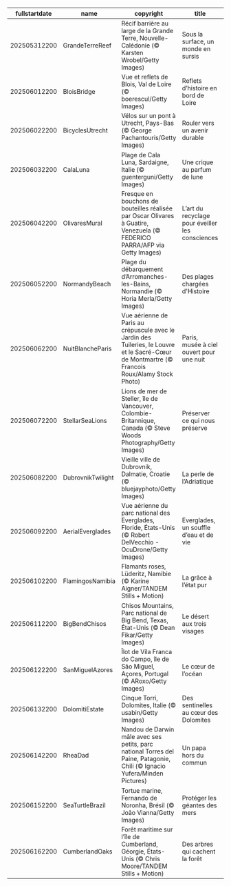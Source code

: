 |fullstartdate|name|copyright|title|image|
|--|--|--|--|--|
202505312200|GrandeTerreReef|Récif barrière au large de la Grande Terre, Nouvelle-Calédonie (© Karsten Wrobel/Getty Images)|Sous la surface, un monde en sursis|![](/fr-FR/2025/06/202505312200GrandeTerreReef.jpg)|
202506012200|BloisBridge|Vue et reflets de Blois, Val de Loire (© boerescul/Getty Images)|Reflets d’histoire en bord de Loire|![](/fr-FR/2025/06/202506012200BloisBridge.jpg)|
202506022200|BicyclesUtrecht|Vélos sur un pont à Utrecht, Pays-Bas (© George Pachantouris/Getty Images)|Rouler vers un avenir durable|![](/fr-FR/2025/06/202506022200BicyclesUtrecht.jpg)|
202506032200|CalaLuna|Plage de Cala Luna, Sardaigne, Italie (© guenterguni/Getty Images)|Une crique au parfum de lune|![](/fr-FR/2025/06/202506032200CalaLuna.jpg)|
202506042200|OlivaresMural|Fresque en bouchons de bouteilles réalisée par Oscar Olivares à Guatire, Venezuela (© FEDERICO PARRA/AFP via Getty Images)|L’art du recyclage pour éveiller les consciences|![](/fr-FR/2025/06/202506042200OlivaresMural.jpg)|
202506052200|NormandyBeach|Plage du débarquement d’Arromanches-les-Bains, Normandie (© Horia Merla/Getty Images)|Des plages chargées d'Histoire|![](/fr-FR/2025/06/202506052200NormandyBeach.jpg)|
202506062200|NuitBlancheParis|Vue aérienne de Paris au crépuscule avec le Jardin des Tuileries, le Louvre et le Sacré-Cœur de Montmartre (© Francois Roux/Alamy Stock Photo)|Paris, musée à ciel ouvert pour une nuit|![](/fr-FR/2025/06/202506062200NuitBlancheParis.jpg)|
202506072200|StellarSeaLions|Lions de mer de Steller, île de Vancouver, Colombie-Britannique, Canada (© Steve Woods Photography/Getty Images)|Préserver ce qui nous préserve|![](/fr-FR/2025/06/202506072200StellarSeaLions.jpg)|
202506082200|DubrovnikTwilight|Vieille ville de Dubrovnik, Dalmatie, Croatie (© bluejayphoto/Getty Images)|La perle de l’Adriatique|![](/fr-FR/2025/06/202506082200DubrovnikTwilight.jpg)|
202506092200|AerialEverglades|Vue aérienne du parc national des Everglades, Floride, États-Unis (© Robert DelVecchio - OcuDrone/Getty Images)|Everglades, un souffle d’eau et de vie|![](/fr-FR/2025/06/202506092200AerialEverglades.jpg)|
202506102200|FlamingosNamibia|Flamants roses, Lüderitz, Namibie (© Karine Aigner/TANDEM Stills + Motion)|La grâce à l’état pur|![](/fr-FR/2025/06/202506102200FlamingosNamibia.jpg)|
202506112200|BigBendChisos|Chisos Mountains, Parc national de Big Bend, Texas, État-Unis (© Dean Fikar/Getty Images)|Le désert aux trois visages|![](/fr-FR/2025/06/202506112200BigBendChisos.jpg)|
202506122200|SanMiguelAzores|Îlot de Vila Franca do Campo, île de São Miguel, Açores, Portugal (© ARoxo/Getty Images)|Le cœur de l’océan|![](/fr-FR/2025/06/202506122200SanMiguelAzores.jpg)|
202506132200|DolomitiEstate|Cinque Torri, Dolomites, Italie (© usabin/Getty Images)|Des sentinelles au cœur des Dolomites|![](/fr-FR/2025/06/202506132200DolomitiEstate.jpg)|
202506142200|RheaDad|Nandou de Darwin mâle avec ses petits, parc national Torres del Paine, Patagonie, Chili (© Ignacio Yufera/Minden Pictures)|Un papa hors du commun|![](/fr-FR/2025/06/202506142200RheaDad.jpg)|
202506152200|SeaTurtleBrazil|Tortue marine, Fernando de Noronha, Brésil (© João Vianna/Getty Images)|Protéger les géantes des mers|![](/fr-FR/2025/06/202506152200SeaTurtleBrazil.jpg)|
202506162200|CumberlandOaks|Forêt maritime sur l’île de Cumberland, Géorgie, États-Unis (© Chris Moore/TANDEM Stills + Motion)|Des arbres qui cachent la forêt|![](/fr-FR/2025/06/202506162200CumberlandOaks.jpg)|
